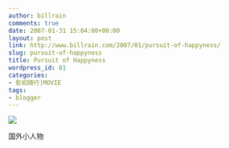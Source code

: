 ```yaml
---
author: billrain
comments: true
date: 2007-01-31 15:04:00+00:00
layout: post
link: http://www.billrain.com/2007/01/pursuit-of-happyness/
slug: pursuit-of-happyness
title: Pursuit of Happyness
wordpress_id: 81
categories:
- 影如随行|MOVIE
tags:
- blogger
---
```


[![](http://bp1.blogger.com/_lAHIYwHGO4A/RcCyGgwtl9I/AAAAAAAABD0/6OkrFeFer2Y/s400/ph_keyart.jpg)](http://bp1.blogger.com/_lAHIYwHGO4A/RcCyGgwtl9I/AAAAAAAABD0/6OkrFeFer2Y/s1600-h/ph_keyart.jpg)  


国外小人物  

